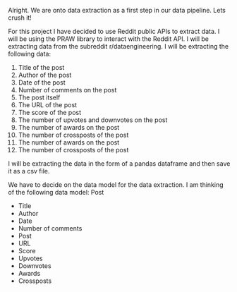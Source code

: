 Alright. We are onto data extraction as a first step in our data pipeline. Lets crush it!

For this project I have decided to use Reddit public APIs to extract data. I will be using the PRAW library to interact with the Reddit API. I will be extracting data from the subreddit r/dataengineering. 
I will be extracting the following data:
1. Title of the post
2. Author of the post
3. Date of the post
4. Number of comments on the post
5. The post itself
6. The URL of the post
7. The score of the post
8. The number of upvotes and downvotes on the post
9. The number of awards on the post
10. The number of crossposts of the post
11. The number of awards on the post
12. The number of crossposts of the post

I will be extracting the data in the form of a pandas dataframe and then save it as a csv file. 

We have to decide on the data model for the data extraction. I am thinking of the following data model:
Post
  - Title
  - Author
  - Date
  - Number of comments
  - Post
  - URL
  - Score
  - Upvotes
  - Downvotes
  - Awards
  - Crossposts


